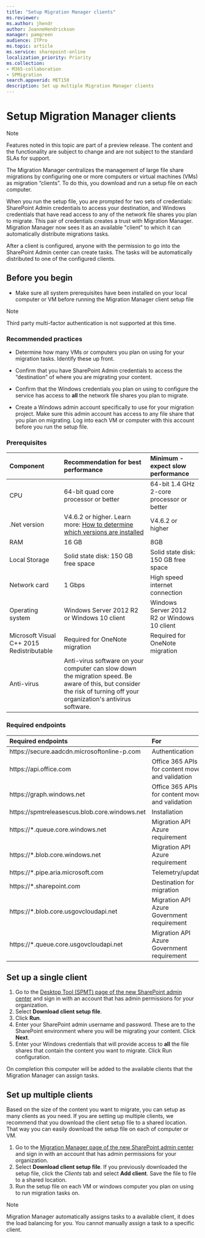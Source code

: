 ```yaml
---
title: "Setup Migration Manager clients"
ms.reviewer: 
ms.author: jhendr
author: JoanneHendrickson
manager: pamgreen
audience: ITPro
ms.topic: article
ms.service: sharepoint-online
localization_priority: Priority
ms.collection: 
- M365-collaboration
- SPMigration
search.appverid: MET150
description: Set up multiple Migration Manager clients
---
```


# Setup Migration Manager clients

>[!NOTE]
>Features noted in this topic are part of a preview release. The content and the functionality are subject to change and are not subject to the standard SLAs for support.


The Migration Manager centralizes the management of large file share migrations by configuring one or more computers or virtual machines (VMs) as migration “clients”. To do this, you download and run a setup file on each computer.  

When you run the setup file, you are prompted for two sets of credentials: SharePoint Admin credentials to access your destination, and Windows credentials that have read access to any of the network file shares you plan to migrate. This pair of credentials creates a trust with Migration Manager. Migration Manager now sees it as an available "client" to which it can automatically distribute migrations tasks.

After a client is configured, anyone with the permission to go into the SharePoint Admin center can create tasks. The tasks will be automatically distributed to one of the configured clients.


## Before you begin

- Make sure all system prerequisites have been installed on your local computer or VM before running the Migration Manager client setup file

>[!NOTE]
>Third party multi-factor authentication is not supported at this time.

### Recommended practices

- Determine how many VMs or computers you plan on using for your migration tasks. Identify these up front.

- Confirm that you have SharePoint Admin credentials to access the “destination” of where you are migrating your content.

- Confirm that the Windows credentials you plan on using to configure the service has access to **all** the network file shares you plan to migrate.  

- Create a Windows admin account specifically to use for your migration project. Make sure this admin account has access to any file share that you plan on migrating. Log into each VM or computer with this account before you run the setup file.

### Prerequisites
|**Component**|**Recommendation for best performance**|**Minimum - expect slow performance**|
|:-----|:------|:-----|
|CPU|64-bit quad core processor or better|64-bit 1.4 GHz 2-core processor or better|
|.Net version|V4.6.2 or higher. Learn more: [How to determine which versions are installed](https://docs.microsoft.com/dotnet/framework/migration-guide/how-to-determine-which-versions-are-installed)|V4.6.2 or higher|
|RAM|16 GB|8GB|
|Local Storage|Solid state disk: 150 GB free space|Solid state disk: 150 GB free space|
|Network card|1 Gbps|High speed internet connection|
|Operating system|Windows Server 2012 R2 or Windows 10 client|Windows Server 2012 R2 or Windows 10 client|
|Microsoft Visual C++ 2015 Redistributable|Required for OneNote migration|Required for OneNote migration|
|Anti-virus|Anti-virus software on your computer can slow down the migration speed. Be aware of this, but consider the risk of turning off your organization's antivirus software. |</br>

### Required endpoints

|**Required endpoints**|**For**|
|:-----|:-----|
|https://secure.<spam><spam>aadcdn.microsoftonline-p<spam><spam>.com|Authentication|
|https://<spam><spam>api.office<spam><spam>.com|Office 365 APIs for content move and validation|
|https://<spam><spam>graph.windows<spam><spam>.net|Office 365 APIs for content move and validation|
|https://<spam><spam>spmtreleasescus.blob.core.windows<spam><spam>.net|Installation|
|https://*<spam><spam>.queue.core.windows<spam><spam>.net|Migration API Azure requirement|
|https://*.<spam><spam>blob.core.windows<spam><spam>.net|Migration API Azure requirement|
|https://*.<spam><spam>pipe.aria.microsoft<spam><spam>.com|Telemetry/update|
|https://*.<spam><spam>sharepoint<spam><spam>.com|Destination for migration|
|https://<spam><spam>*.blob.core.usgovcloudapi.<spam><spam>net|Migration API Azure Government requirement|
|https://<spam><spam>*.queue.core.usgovcloudapi.<spam><spam>net|Migration API Azure Government requirement|


## Set up a single client

1. Go to the [Desktop Tool (SPMT) page of the new SharePoint admin center](https://admin.microsoft.com/sharepoint?page=migrationTool&modern=true) and sign in with an account that has admin permissions for your organization.
2. Select **Download client setup file**.
3. Click **Run**.
4. Enter your SharePoint admin username and password. These are to the SharePoint environment where you will be migrating your content. Click **Next**.
5. Enter your Windows credentials that will provide access to **all** the file shares that contain the content you want to migrate. Click Run configuration.

On completion this computer will be added to the available clients that the Migration Manager can assign tasks.

## Set up multiple clients

Based on the size of the content you want to migrate, you can setup as many clients as you need. If you are setting up multiple clients, we recommend that you download the client setup file to a shared location. That way you can easily download the setup file on each of computer or VM.  

1. Go to the [Migration Manager page of the new SharePoint admin center](https://admin.microsoft.com/sharepoint?page=migrationCenter&modern=true) and sign in with an account that has admin permissions for your organization.
2. Select **Download client setup file**. If you previously downloaded the setup file, click the *Clients* tab and select **Add client**. Save the file to file to a shared location.
3. Run the setup file on each VM or windows computer you plan on using to run migration tasks on.

>[!NOTE]
> Migration Manager automatically assigns tasks to a available client, it does the load balancing for you. You cannot manually assign a task to a specific client.
  
